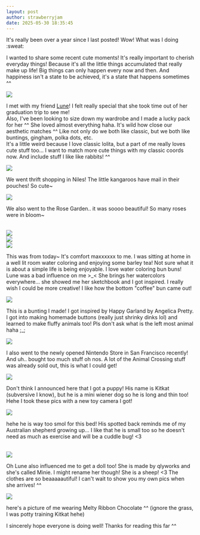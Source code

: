 ```yaml
---
layout: post
author: strawberryjam
date: 2025-05-30 18:35:45
---
```

<p>It's really been over a year since I last posted! Wow! What was I doing :sweat:</p>
<p>I wanted to share some recent cute moments! It's really important to cherish everyday things! Because it's all the little things accumulated that really make up life! Big things can only happen every now and then. And happiness isn't a state to be achieved, it's a state that happens sometimes ^^</p>

<table class="table">
<tr>
<img src="/assets/other_pics/IMG_2932.jpg" class="img-rounded img-responsive center-block" style="max-height: 55%; max-width: 55%;"><br>
<p>I met with my friend <a href="https://cloverbell.neocities.org/">Lune</a>! I felt really special that she took time out of her graduation trip to see me! <br>
Also, I've been looking to size down my wardrobe and I made a lucky pack for her ^^ She loved almost everything haha. It's wild how close our aesthetic matches ^^ Like not only do we both like classic, but we both like buntings, gingham, polka dots, etc. <br>
It's a little weird because I love classic lolita, but a part of me really loves cute stuff too... I want to match more cute things with my classic coords now. And include stuff I like like rabbits! ^^</p>
</tr>
<tr>
	<img src="/assets/other_pics/IMG_2878.jpg" class="img-rounded img-responsive center-block" style="max-height: 55%; max-width: 55%;"><br>
	<p>We went thrift shopping in Niles! The little kangaroos have mail in their pouches! So cute~</p>
	<img src="/assets/other_pics/IMG_2912.jpg" class="img-rounded img-responsive center-block" style="max-height: 55%; max-width: 55%;"><br>
	<p>We also went to the Rose Garden.. it was soooo beautiful! So many roses were in bloom~</p>
</tr>
</table>

<table class="table">
<tr>

<img src="/assets/other_pics/IMG_8703.jpg" class="img-rounded img-responsive center-block" style="max-height: 55%; max-width: 55%;"><br>
<img src="/assets/other_pics/IMG_8675.jpg" class="img-rounded img-responsive center-block" style="max-height: 55%; max-width: 55%;"><br>
<img src="/assets/other_pics/0F1D28EE-BD45-46F1-8ECF-2BBA229A5A40_1_102_o.jpg" class="img-rounded img-responsive center-block" style="max-height: 55%; max-width: 55%;"><br>
<p>This was from today~ It's comfort maxxxxxx to me. I was sitting at home in a well lit room water coloring and enjoying some barley tea! Not sure what it is about a simple life is being enjoyable. I love water coloring bun buns! Lune was a bad influence on me >_< She brings her watercolors everywhere... she showed me her sketchbook and I got inspired. I really wish I could be more creative! I like how the bottom "coffee" bun came out!</p>


<img src="/assets/other_pics/IMG_8511.jpg" class="img-rounded img-responsive center-block" style="max-height: 55%; max-width: 55%;"><br>
<p>This is a bunting I made! I got inspired by Happy Garland by Angelica Pretty. I got into making homemade buttons (really just shrinky dinks lol) and learned to make fluffy animals too! Pls don't ask what is the left most animal haha ;_;</p>
</tr>
<tr>
<img src="/assets/other_pics/IMG_8524.jpg" class="img-rounded img-responsive center-block" style="max-height: 55%; max-width: 55%;"><br>
<p>I also went to the newly opened Nintendo Store in San Francisco recently! And uh.. bought too much stuff oh nos. A lot of the Animal Crossing stuff was already sold out, this is what I could get! </p>
<img src="/assets/other_pics/signal-2025-04-18-060911_003.jpg" class="img-rounded img-responsive center-block" style="max-height: 55%; max-width: 55%;"><br>
<p>Don't think I announced here that I got a puppy! His name is Kitkat (subversive I know), but he is a mini wiener dog so he is long and thin too! Hehe I took these pics with a new toy camera I got!</p>
</tr>
<tr>
<img src="/assets/other_pics/IMG_8486.jpg" class="img-rounded img-responsive center-block" style="max-height: 55%; max-width: 55%;"><br>
<p>hehe he is way too smol for this bed! His spotted back reminds me of my Australian shepherd growing up... I like that he is small too so he doesn't need as much as exercise and will be a cuddle bug! <3 </p>
</tr>
</table>
<img src="/assets/other_pics/IMG_8697.JPG" class="img-rounded img-responsive center-block" style="max-height: 55%; max-width: 55%;"><br>
<p>Oh Lune also influenced me to get a doll too! She is made by qlyworks and she's called Minie. I might rename her though! She is a sheep! <3 The clothes are so beaaaaautiful! I can't wait to show you my own pics when she arrives! ^^</p>

<img src="/assets/other_pics/IMG_8270.jpg" class="img-rounded img-responsive center-block" style="max-height: 55%; max-width: 55%;"><br>
<p>here's a picture of me wearing Melty Ribbon Chocolate ^^ (ignore the grass, I was potty training Kitkat hehe)</p>

<p>I sincerely hope everyone is doing well! Thanks for reading this far ^^</p>
